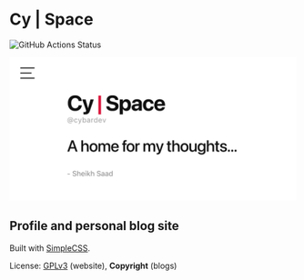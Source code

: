 # Cy | Space

![GitHub Actions Status](https://github.com/cybardev/cybardev.github.io/actions/workflows/deploy-site.yml/badge.svg "GitHub Pages deployment status")

![Web Preview](./site/preview.png "OpenGraph preview image")

## Profile and personal blog site

Built with [SimpleCSS](https://simplecss.org/).

License: [GPLv3](./LICENSE.md) (website), **Copyright** (blogs)
